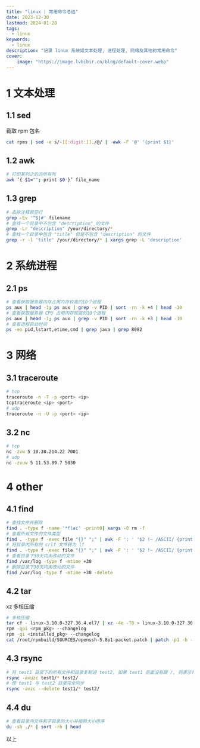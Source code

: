 ```yaml
---
title: "linux | 常用命令总结"
date: 2023-12-30
lastmod: 2024-01-28
tags:
  - linux
keywords:
  - linux
description: "记录 linux 系统如文本处理, 进程处理, 网络及其他的常用命令"
cover:
    image: "https://image.lvbibir.cn/blog/default-cover.webp"
---
```


# 1 文本处理

## 1.1 sed

截取 rpm 包名

```bash
cat rpms | sed -e s/-[[:digit:]]./@/ |  awk -F '@' '{print $1}'
```

## 1.2 awk

```bash
# 打印某列之后的所有列
awk ‘{ $1=""; print $0 }’ file_name
```

## 1.3 grep

```bash
# 去除注释和空行
grep -Ev '^$|#' filename
# 查找一个目录中不包含 "description" 的文件
grep -Lr "description" /your/directory/*
# 查找一个目录中包含 "title" 但是不包含 "description" 的文件
grep -r -l 'title' /your/directory/* | xargs grep -L 'description'
```

# 2 系统进程

## 2.1 ps

```bash
# 查看获取服务器内存占用内存较高的10个进程
ps aux | head -1; ps aux | grep -v PID | sort -rn -k +4 | head -10
# 查看获取服务器 CPU 占用内存较高的10个进程
ps aux | head -1; ps aux | grep -v PID | sort -rn -k +3 | head -10
# 查看进程启动时间
ps -eo pid,lstart,etime,cmd | grep java | grep 8082
```

# 3 网络

## 3.1 traceroute

```bash
# tcp
traceroute -n -T -p <port> <ip>
tcptraceroute <ip> <port>
# udp
traceroute -n -U -p <port> <ip>
```

## 3.2 nc

```bash
# tcp
nc -zvw 5 10.30.214.22 7001
# udp
nc -zvuw 5 11.53.89.7 5030
```

# 4 other

## 4.1 find

```bash
# 查找文件并删除
find . -type f -name '*flac' -print0| xargs -0 rm -f
# 查看所有文件的文件类型
find . -type f -exec file "{}" ";" | awk -F ': ' '$2 !~ /ASCII/ {print $1 ": " $2}'
# 将目录内所有的 crlf 文件转为 lf
find . -type f -exec file "{}" ";" | awk -F ': ' '$2 !~ /ASCII/ {print $1 ": " $2}' | grep CRLF | awk -F':' '{print $1}' | xargs dos2unix
# 查看目录下30天内未改动的文件
find /var/log -type f -mtime +30
# 删除目录下30天内未改动的文件
find /var/log -type f -mtime +30 -delete
```

## 4.2 tar

xz 多核压缩

```bash
# 多核压缩
tar cf - linux-3.10.0-327.36.4.el7/ | xz -4e -T8 > linux-3.10.0-327.36.4.el7.tar.xz
rpm -qpi <rpm_pkg> --changelog
rpm -qi <installed_pkg> --changelog
cat /root/rpmbuild/SOURCES/openssh-5.8p1-packet.patch | patch -p1 -b --suffix .packet --fuzz=0
```

## 4.3 rsync

```bash
# 将 test1 目录下的所有文件和目录复制进 test2, 如果 test1 后面没有跟 /, 则表示将 test1 目录复制进 test2
rsync -avuzc test1/* test2/
# 使 test1 与 test2 目录完全同步
rsync -avzc --delete test1/* test2/
```

## 4.4 du

```bash
# 查看目录内文件和子目录的大小并按照大小排序
du -sh ./* | sort -rh | head
```

以上
